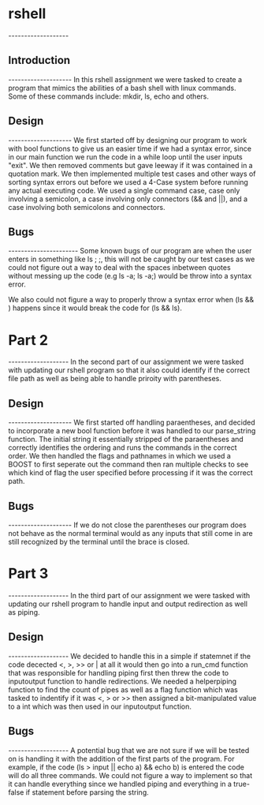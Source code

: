 <h1>rshell</h1>
-------------------

<h2>Introduction</h2> 
--------------------
In this rshell assignment we were tasked to create a program that mimics the abilities of a bash shell with linux commands.
Some of these commands include: mkdir, ls, echo and others.

<h2>Design</h2>
--------------------
We first started off by designing our program to work with bool functions to give us an easier time if we had a syntax error, since in our main function we run the code in a while loop until the user inputs "exit". We then removed comments but gave leeway if it was contained in a quotation mark. We then implemented multiple test cases and other ways of sorting syntax errors out before we used a 4-Case system before running any actual executing code. We used a single command case, case only involving a semicolon, a case involving only connectors (&& and ||), and a case involving both semicolons and connectors. 

<h2>Bugs</h2>
----------------------
Some known bugs of our program are when the user enters in something like ls ;     ;, this will not be caught by our test cases as we could not figure out a way to deal with the spaces inbetween quotes without messing up the code (e.g ls -a; ls -a;) would be throw into a syntax error.

We also could not figure a way to properly throw a syntax error when (ls && ) happens since it would break the code for (ls && ls). 

<h1>Part 2</h1>
-------------------
In the second part of our assignment we were tasked with updating our rshell program so that it also could identify if the correct file path as well as being able to handle priroity with parentheses. 

<h2> Design </h2>
--------------------
We first started off handling paraentheses, and decided to incorporate a new bool function before it was handled to our parse_string function. The initial string it essentially stripped of the paraentheses and correctly identifies the ordering and runs the commands in the correct order. We then handled the flags and pathnames in which we used a BOOST to first seperate out the command then ran multiple checks to see which kind of flag the user specified before processing if it was the correct path.

<h2> Bugs </h2> 
--------------------
If we do not close the parentheses our program does not behave as the normal terminal would as any inputs that still come in are still recognized by the terminal until the brace is closed.

<h1> Part 3</h1>
-------------------
In the third part of our assignment we were tasked with updating our rshell program to handle input and output redirection as well as piping.

<h2> Design </h2>
-------------------
We decided to handle this in a simple if statemnet if the code decected <, >, >> or | at all it would then go into a run_cmd function that was responsible for handling piping first then threw the code to inputoutput function to handle redirections. We needed a helperpiping function to find the count of pipes as well as a flag function which was tasked to indentify if it was <, > or >> then assigned a bit-manipulated value to a int which was then used in our inputoutput function.

<h2> Bugs</h2>
-------------------
A potential bug that we are not sure if we will be tested on is handling it with the addition of the first parts of the program. For example, if the code (ls > input || echo a) && echo b) is entered the code will do all three commands. We could not figure a way to implement so that it can handle everything since we handled piping and everything in a true-false if statement before parsing the string.

